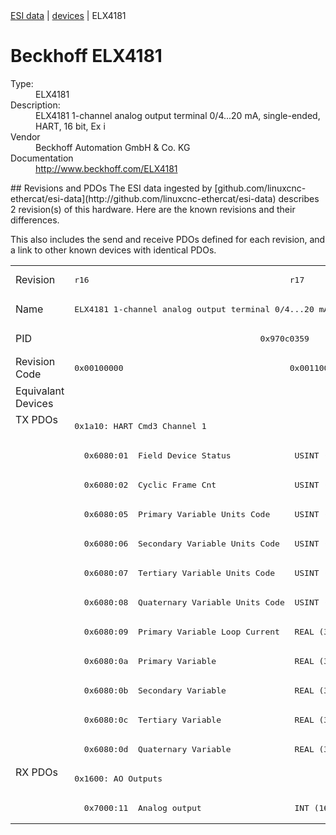 <div class="nav"><a href="/esi-data">ESI data</a> | <a href="/esi-data/devices">devices</a> | ELX4181</div>

#  Beckhoff ELX4181

<dl>
  <dt>Type:</dt><dd>ELX4181</dd>
  <dt>Description:</dt><dd>ELX4181 1-channel analog output terminal 0/4...20 mA, single-ended, HART, 16 bit, Ex i</dd>
  <dt>Vendor</dt><dd>Beckhoff Automation GmbH & Co. KG</dd>
  <dt>Documentation</dt><dd><a href="http://www.beckhoff.com/ELX4181">http://www.beckhoff.com/ELX4181</a></dd>
</dl>
## Revisions and PDOs
The ESI data ingested by [github.com/linuxcnc-ethercat/esi-data](http://github.com/linuxcnc-ethercat/esi-data) describes 2 revision(s) of this hardware.  Here are the known revisions and their differences.

This also includes the send and receive PDOs defined for each revision, and a link to other known devices with identical PDOs.

<table>
<tr >
<td class="first">Revision</td>
<td ><pre>r16</pre></td>
<td ><pre>r17</pre></td>
</tr>
<tr >
<td class="first">Name</td>
<td  colspan=2 align="center"><pre>ELX4181 1-channel analog output terminal 0/4...20 mA, single-ended, HART, 16 bit, Ex i</pre></td>
</tr>
<tr >
<td class="first">PID</td>
<td  colspan=2 align="center"><pre>0x970c0359</pre></td>
</tr>
<tr >
<td class="first">Revision Code</td>
<td ><pre>0x00100000</pre></td>
<td ><pre>0x00110000</pre></td>
</tr>
<tr >
<td class="first">Equivalant Devices</td>
<td  colspan=2 align="center"></td>
</tr>
<tr class="txpdo pdosection">
<td class="first" rowspan=12 valign=top>TX PDOs</td>
<td colspan=2 align="left"><pre>0x1a10: HART Cmd3 Channel 1</pre></td>
<td></td>
</tr>
<tr class="txpdo">
<td  colspan=2 align="left"><pre>  0x6080:01  Field Device Status             USINT (8 bits)</pre></td>
</tr>
<tr class="txpdo">
<td  colspan=2 align="left"><pre>  0x6080:02  Cyclic Frame Cnt                USINT (8 bits)</pre></td>
</tr>
<tr class="txpdo">
<td  colspan=2 align="left"><pre>  0x6080:05  Primary Variable Units Code     USINT (8 bits)</pre></td>
</tr>
<tr class="txpdo">
<td  colspan=2 align="left"><pre>  0x6080:06  Secondary Variable Units Code   USINT (8 bits)</pre></td>
</tr>
<tr class="txpdo">
<td  colspan=2 align="left"><pre>  0x6080:07  Tertiary Variable Units Code    USINT (8 bits)</pre></td>
</tr>
<tr class="txpdo">
<td  colspan=2 align="left"><pre>  0x6080:08  Quaternary Variable Units Code  USINT (8 bits)</pre></td>
</tr>
<tr class="txpdo">
<td  colspan=2 align="left"><pre>  0x6080:09  Primary Variable Loop Current   REAL (32 bits)</pre></td>
</tr>
<tr class="txpdo">
<td  colspan=2 align="left"><pre>  0x6080:0a  Primary Variable                REAL (32 bits)</pre></td>
</tr>
<tr class="txpdo">
<td  colspan=2 align="left"><pre>  0x6080:0b  Secondary Variable              REAL (32 bits)</pre></td>
</tr>
<tr class="txpdo">
<td  colspan=2 align="left"><pre>  0x6080:0c  Tertiary Variable               REAL (32 bits)</pre></td>
</tr>
<tr class="txpdo">
<td  colspan=2 align="left"><pre>  0x6080:0d  Quaternary Variable             REAL (32 bits)</pre></td>
</tr>
<tr class="rxpdo pdosection">
<td class="first" rowspan=2 valign=top>RX PDOs</td>
<td colspan=2 align="left"><pre>0x1600: AO Outputs</pre></td>
<td></td>
</tr>
<tr class="rxpdo">
<td  colspan=2 align="left"><pre>  0x7000:11  Analog output                   INT (16 bits)</pre></td>
</tr>
</table>
